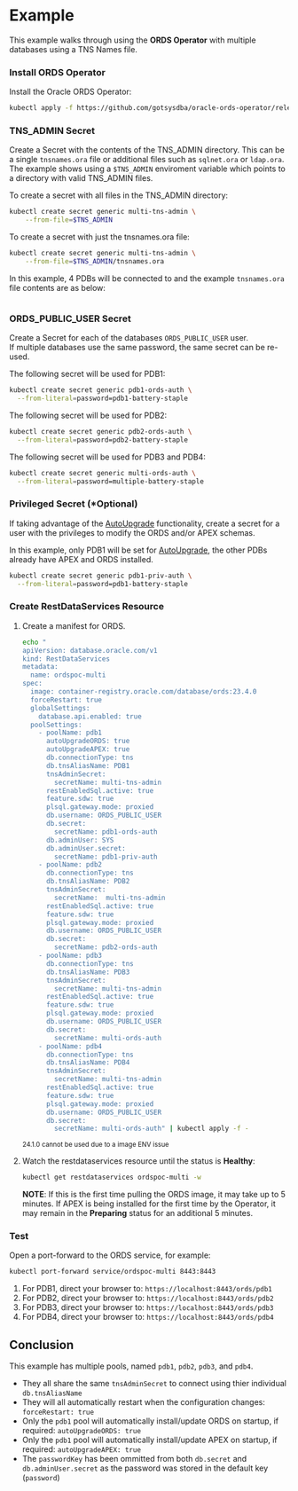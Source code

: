 # Example

This example walks through using the **ORDS Operator** with multiple databases using a TNS Names file.  

### Install ORDS Operator

Install the Oracle ORDS Operator:

```bash
kubectl apply -f https://github.com/gotsysdba/oracle-ords-operator/releases/latest/download/oracle-ords-operator.yaml
```

### TNS_ADMIN Secret

Create a Secret with the contents of the TNS_ADMIN directory.  This can be a single `tnsnames.ora` file or additional files such as `sqlnet.ora` or `ldap.ora`.
The example shows using a `$TNS_ADMIN` enviroment variable which points to a directory with valid TNS_ADMIN files.

To create a secret with all files in the TNS_ADMIN directory:
```bash
kubectl create secret generic multi-tns-admin \
    --from-file=$TNS_ADMIN
```

To create a secret with just the tnsnames.ora file:
```bash
kubectl create secret generic multi-tns-admin \
    --from-file=$TNS_ADMIN/tnsnames.ora
```

In this example, 4 PDBs will be connected to and the example `tnsnames.ora` file contents are as below:
```text
```

### ORDS_PUBLIC_USER Secret

Create a Secret for each of the databases `ORDS_PUBLIC_USER` user.  
If multiple databases use the same password, the same secret can be re-used.

The following secret will be used for PDB1:
```bash
kubectl create secret generic pdb1-ords-auth \
  --from-literal=password=pdb1-battery-staple
```

The following secret will be used for PDB2:
```bash
kubectl create secret generic pdb2-ords-auth \
  --from-literal=password=pdb2-battery-staple
```

The following secret will be used for PDB3 and PDB4:
```bash
kubectl create secret generic multi-ords-auth \
  --from-literal=password=multiple-battery-staple
```

### Privileged Secret (*Optional)

If taking advantage of the [AutoUpgrade](../autoupgrade.md) functionality, create a secret for a user with the privileges to modify the ORDS and/or APEX schemas.

In this example, only PDB1 will be set for [AutoUpgrade](../autoupgrade.md), the other PDBs already have APEX and ORDS installed.

```bash
kubectl create secret generic pdb1-priv-auth \
  --from-literal=password=pdb1-battery-staple
```

### Create RestDataServices Resource

1. Create a manifest for ORDS.

    ```bash
    echo "
    apiVersion: database.oracle.com/v1
    kind: RestDataServices
    metadata:
      name: ordspoc-multi
    spec:
      image: container-registry.oracle.com/database/ords:23.4.0
      forceRestart: true
      globalSettings:
        database.api.enabled: true
      poolSettings:
        - poolName: pdb1
          autoUpgradeORDS: true
          autoUpgradeAPEX: true
          db.connectionType: tns
          db.tnsAliasName: PDB1
          tnsAdminSecret:
            secretName: multi-tns-admin
          restEnabledSql.active: true
          feature.sdw: true
          plsql.gateway.mode: proxied
          db.username: ORDS_PUBLIC_USER
          db.secret:
            secretName: pdb1-ords-auth
          db.adminUser: SYS
          db.adminUser.secret:
            secretName: pdb1-priv-auth
        - poolName: pdb2
          db.connectionType: tns
          db.tnsAliasName: PDB2
          tnsAdminSecret:
            secretName:  multi-tns-admin
          restEnabledSql.active: true
          feature.sdw: true
          plsql.gateway.mode: proxied
          db.username: ORDS_PUBLIC_USER
          db.secret:
            secretName: pdb2-ords-auth
        - poolName: pdb3
          db.connectionType: tns
          db.tnsAliasName: PDB3
          tnsAdminSecret:
            secretName: multi-tns-admin
          restEnabledSql.active: true
          feature.sdw: true
          plsql.gateway.mode: proxied
          db.username: ORDS_PUBLIC_USER
          db.secret:
            secretName: multi-ords-auth
        - poolName: pdb4
          db.connectionType: tns
          db.tnsAliasName: PDB4
          tnsAdminSecret:
            secretName: multi-tns-admin
          restEnabledSql.active: true
          feature.sdw: true
          plsql.gateway.mode: proxied
          db.username: ORDS_PUBLIC_USER
          db.secret:
            secretName: multi-ords-auth" | kubectl apply -f -
    ```
    <sup>24.1.0 cannot be used due to a image ENV issue</sup>

1. Watch the restdataservices resource until the status is **Healthy**:
    ```bash
    kubectl get restdataservices ordspoc-multi -w
    ```

    **NOTE**: If this is the first time pulling the ORDS image, it may take up to 5 minutes.  If APEX
    is being installed for the first time by the Operator, it may remain in the **Preparing** 
    status for an additional 5 minutes.

### Test

Open a port-forward to the ORDS service, for example:

```bash
kubectl port-forward service/ordspoc-multi 8443:8443
```

1. For PDB1, direct your browser to: `https://localhost:8443/ords/pdb1`
1. For PDB2, direct your browser to: `https://localhost:8443/ords/pdb2`
1. For PDB3, direct your browser to: `https://localhost:8443/ords/pdb3`
1. For PDB4, direct your browser to: `https://localhost:8443/ords/pdb4`

## Conclusion

This example has multiple pools, named `pdb1`, `pdb2`, `pdb3`, and `pdb4`.

* They all share the same `tnsAdminSecret` to connect using thier individual `db.tnsAliasName`
* They will all automatically restart when the configuration changes: `forceRestart: true`
* Only the `pdb1` pool will automatically install/update ORDS on startup, if required: `autoUpgradeORDS: true`
* Only the `pdb1` pool will automatically install/update APEX on startup, if required: `autoUpgradeAPEX: true`
* The `passwordKey` has been ommitted from both `db.secret` and `db.adminUser.secret` as the password was stored in the default key (`password`)

